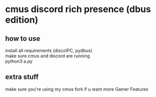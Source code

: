 # cmus discord rich presence (dbus edition)

## how to use
install all requirements (discoIPC, pydbus)  
make sure cmus and discord are running  
python3 a.py

## extra stuff
make sure you're using my cmus fork if u want more Gamer Features
